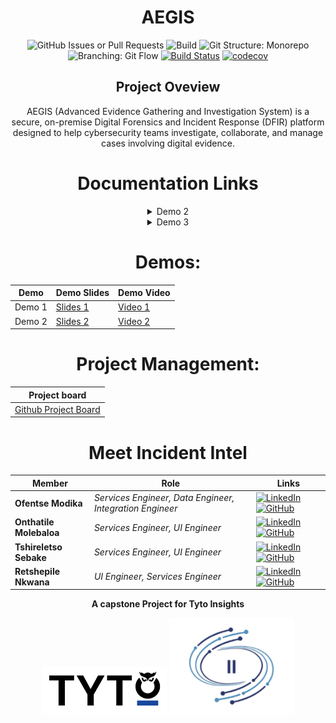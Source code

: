 <div align="center">


# AEGIS

  ![GitHub Issues or Pull Requests](https://img.shields.io/github/issues/COS301-SE-2025/AEGIS)
  ![Build](https://github.com/COS301-SE-2025/AEGIS/actions/workflows/lint.yml/badge.svg)
  ![Git Structure: Monorepo](https://img.shields.io/badge/Git%20Structure-Monorepo-blue)
  ![Branching: Git Flow](https://img.shields.io/badge/Branching-Git%20Flow-green)
  [![Build Status](https://img.shields.io/badge/Build_Status-GitHub_Actions-brightgreen)](https://github.com/COS301-SE-2025/AEGIS/actions)
  [![codecov](https://codecov.io/gh/COS301-SE-2025/AEGIS/graph/badge.svg?token=X7J8QMHRW4)](https://codecov.io/gh/COS301-SE-2025/AEGIS)
 



<div>
  <h2 align="center">Project Oveview</h2>
  <!-- Project description here  -->
  <p>AEGIS (Advanced Evidence Gathering and Investigation System) is a secure, on-premise Digital Forensics and Incident Response (DFIR) platform designed to help cybersecurity teams investigate, collaborate, and manage cases involving digital evidence.</p>
</div>

# Documentation Links

<details>
  <summary>Demo 2</summary>

  | Document | Description |
  |----------|-------------|
  | [SRS](https://drive.google.com/drive/folders/1a484FLVYnxHlSkHjc4Zql1wG46k02IG6) | Demo 2 Documents |

</details>

<details>
  <summary>Demo 3</summary>

  | Document | Description |
  |----------|-------------|
  | [SRS](https://drive.google.com/file/d/1lCT50PbuHdsouuJmu9K0-wVSYiKskYut/view?usp=sharing) | Demo 3 Documents |
  | [Architectural diagram](https://drive.google.com/file/d/10I5IYFkeHBX6L_WePDfX8Q5JswM1XnTc/view?usp=sharing) | Demo 3 Documents |
  | [Quality requirements](https://drive.google.com/file/d/1bEngPS-4aBUXjf5EynU4K1AATxPUpN_I/view?usp=sharing) |Demo 3 Documents |
  | [Deployment model](https://drive.google.com/file/d/1IORpxldCfHO4uxPluXhhs3yAHGH2b4Cr/view?usp=sharing) | Demo 3 Documents |
  | [Service contract](https://drive.google.com/drive/folders/1ypSboV9YTmVP0C6rjvPB-r5kd4u3oYjd?usp=sharing) | Demo 3 Documents |
  | [Coding standards](https://drive.google.com/file/d/1N63lDs5rWEVKWpBTXT2dibA0oVt74EoZ/view?usp=sharing) | Demo 3 Documents |
  | [User manual](https://drive.google.com/file/d/1gd_DFTVll9bDsyA8CVKC4sTIi-e_QJJR/view?usp=sharing) | Demo 3 Documents |
  | [Technical installation manual](https://drive.google.com/file/d/1k_1-4pNVTelEN1vtCNoU_zVSOenJAYFg/view?usp=sharing) |Demo 3 Documents|
  | [Technical requirements](https://drive.google.com/file/d/10yI44f_3lV42OwnvUVhe7tlSZMgeyAfP/view?usp=sharing) | Demo 3 Documents |
  
  

</details>


# Demos:
| Demo | Demo Slides | Demo Video |
|------|--------|------|
| Demo 1 | [Slides 1](https://www.canva.com/design/DAGokHxWRMc/CcAMEt2TOs7UyCsaF5az5Q/edit?utm_content=DAGokHxWRMc&utm_campaign=designshare&utm_medium=link2&utm_source=sharebutton) | [Video 1](https://www.canva.com/design/DAGovaFWF1A/9p8YYCu-lPYkveH85GLx3Q/edit?utm_content=DAGovaFWF1A&utm_campaign=designshare&utm_medium=link2&utm_source=sharebutton) |
| Demo 2 | [Slides 2](https://www.canva.com/design/DAGriVcVSVU/c-BVMfflQsWLy4KdUPE4Iw/edit) | [Video 2]() |


# Project Management:
| Project board |  
|----------|
| [Github Project Board](https://github.com/orgs/COS301-SE-2025/projects/135/views/1?filterQuery=) | 


<!-- when needed, uncomment
# Technologies #
<p align="center">
  <a href="https://skillicons.dev">
    <img src="" />
  </a>
</p> -->


# Meet Incident Intel #

| Member             | Role | Links |
|--------------------|--------------|--------------|
| **Ofentse Modika** |*Services Engineer, Data Engineer, Integration Engineer* | [![LinkedIn](https://skillicons.dev/icons?i=linkedin&size=20)](https://linkedin.com) [![GitHub](https://skillicons.dev/icons?i=github&size=20)](https://github.com) |
| **Onthatile Molebaloa** |*Services Engineer, UI Engineer* | [![LinkedIn](https://skillicons.dev/icons?i=linkedin&size=20)](https://linkedin.com) [![GitHub](https://skillicons.dev/icons?i=github&size=20)](https://github.com) |
| **Tshireletso Sebake** |*Services Engineer, UI Engineer* | [![LinkedIn](https://skillicons.dev/icons?i=linkedin&size=20)](https://linkedin.com) [![GitHub](https://skillicons.dev/icons?i=github&size=20)](https://github.com) |
| **Retshepile Nkwana** |*UI Engineer, Services Engineer* | [![LinkedIn](https://skillicons.dev/icons?i=linkedin&size=20)](https://linkedin.com) [![GitHub](https://skillicons.dev/icons?i=github&size=20)](https://github.com) |
<!-- later 
<table>
  <tr>
    <td>- Contact us at <a href="mailto:bytesquad.capstone@gmail.com">capstone.incidentintel@gmail.com</a>.</td>
  </tr>
</table> -->

<div align="center">

**A capstone Project for Tyto Insights**

<div align="center">
  <img src="./assets/client-logo.png" alt="Client Logo" width="200">
  <img src="./assets/team-logo.png" alt="Team Logo" width="200">
</div>


